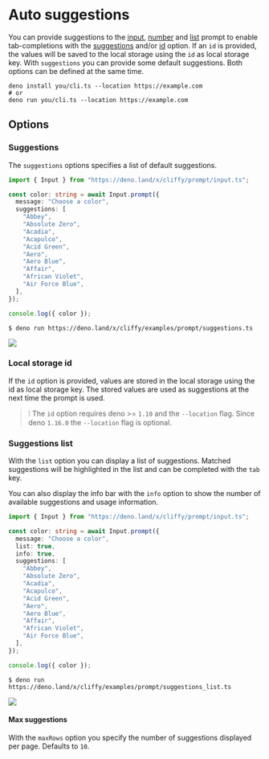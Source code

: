 # Auto suggestions

You can provide suggestions to the [input](./types/input.md),
[number](./types/number.md) and [list](./types/list.md) prompt to enable
tab-completions with the [suggestions](#suggestions) and/or
[id](#local-storage-id) option. If an `id` is provided, the values will be saved
to the local storage using the `id` as local storage key. With `suggestions` you
can provide some default suggestions. Both options can be defined at the same
time.

```shell
deno install you/cli.ts --location https://example.com
# or
deno run you/cli.ts --location https://example.com
```

## Options

### Suggestions

The `suggestions` options specifies a list of default suggestions.

```typescript
import { Input } from "https://deno.land/x/cliffy/prompt/input.ts";

const color: string = await Input.prompt({
  message: "Choose a color",
  suggestions: [
    "Abbey",
    "Absolute Zero",
    "Acadia",
    "Acapulco",
    "Acid Green",
    "Aero",
    "Aero Blue",
    "Affair",
    "African Violet",
    "Air Force Blue",
  ],
});

console.log({ color });
```

```console
$ deno run https://deno.land/x/cliffy/examples/prompt/suggestions.ts
```

![](assets/img/suggestions.gif)

### Local storage id

If the `id` option is provided, values are stored in the local storage using the
id as local storage key. The stored values are used as suggestions at the next
time the prompt is used.

> ❕ The `id` option requires deno >= `1.10` and the `--location` flag. Since
> deno `1.16.0` the `--location` flag is optional.

### Suggestions list

With the `list` option you can display a list of suggestions. Matched
suggestions will be highlighted in the list and can be completed with the `tab`
key.

You can also display the info bar with the `info` option to show the number of
available suggestions and usage information.

```typescript
import { Input } from "https://deno.land/x/cliffy/prompt/input.ts";

const color: string = await Input.prompt({
  message: "Choose a color",
  list: true,
  info: true,
  suggestions: [
    "Abbey",
    "Absolute Zero",
    "Acadia",
    "Acapulco",
    "Acid Green",
    "Aero",
    "Aero Blue",
    "Affair",
    "African Violet",
    "Air Force Blue",
  ],
});

console.log({ color });
```

```console
$ deno run https://deno.land/x/cliffy/examples/prompt/suggestions_list.ts
```

![](assets/img/suggestions_list.gif)

#### Max suggestions

With the `maxRows` option you specify the number of suggestions displayed per
page. Defaults to `10`.
